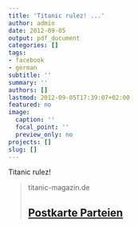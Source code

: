 ```yaml
---
title: 'Titanic rulez! ...'
author: admin
date: 2012-09-05
output: pdf_document
categories: []
tags:
- facebook
- german
subtitle: ''
summary: ''
authors: []
lastmod: 2012-09-05T17:39:07+02:00
featured: no
image:
  caption: ''
  focal_point: ''
  preview_only: no
projects: []
slug: []
---
```

Titanic rulez!
> titanic-magazin.de
> ## [Postkarte Parteien](http://www.titanic-magazin.de/uploads/pics/Postkarte-Parteien.jpg)
>

